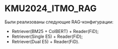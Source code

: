 # KMU2024_ITMO_RAG

Были реализованы следующие RAG-конфигурации:
* Retriever(BM25 + ColBERT) + Reader(FiD);
* Retriever(Single E5) + Reader(FiD);
* Retriever(Dual E5) + Reader(FiD).
